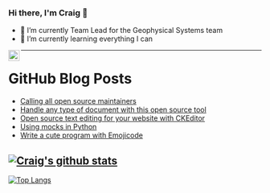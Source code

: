 ### Hi there, I'm Craig 👋

<!--
**CraigTeelFugro/CraigTeelFugro** is a ✨ _special_ ✨ repository because its `README.md` (this file) appears on your GitHub profile.

Here are some ideas to get you started:
-->

- 🔭 I’m currently Team Lead for the Geophysical Systems team
- 🌱 I’m currently learning everything I can

[<img align="left" alt="Craig Teel | LinkedIn" width="22px" src="https://cdn.jsdelivr.net/npm/simple-icons@v3/icons/linkedin.svg" />][linkedin]

---

# GitHub Blog Posts

<!-- BLOG-POST-LIST:START -->
- [Calling all open source maintainers](https://github.blog/2023-04-03-calling-all-open-source-maintainers/)
- [Handle any type of document with this open source tool](https://opensource.com/article/23/4/open-source-collabora-online-interoperability)
- [Open source text editing for your website with CKEditor](https://opensource.com/article/23/4/website-text-editor-ckeditor)
- [Using mocks in Python](https://opensource.com/article/23/4/using-mocks-python)
- [Write a cute program with Emojicode](https://opensource.com/article/23/4/emojicode)
<!-- BLOG-POST-LIST:END -->

## [![Craig's github stats](https://github-readme-stats.vercel.app/api?username=craigteelfugro&show_icons=true&theme=radical)](https://github.com/anuraghazra/github-readme-stats)


[linkedin]: https://linkedin.com/in/craig-teel-b8786771
[![Top Langs](https://github-readme-stats.vercel.app/api/top-langs/?username=craigteelfugro&layout=compact)](https://github.com/anuraghazra/github-readme-stats)

